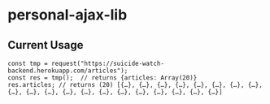 # personal-ajax-lib


## Current Usage

```
const tmp = request("https://suicide-watch-backend.herokuapp.com/articles");
const res = tmp();  // returns {articles: Array(20)} 
res.articles; // returns (20) [{…}, {…}, {…}, {…}, {…}, {…}, {…}, {…}, {…}, {…}, {…}, {…}, {…}, {…}, {…}, {…}, {…}, {…}, {…}, {…}]
```